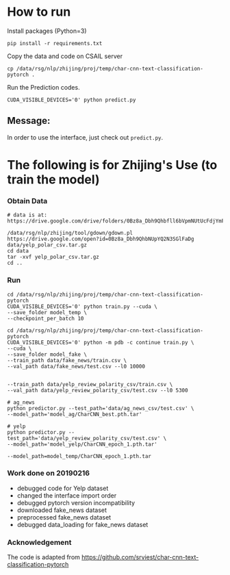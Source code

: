 
# How to run
Install packages (Python=3)
```
pip install -r requirements.txt
```
Copy the data and code on CSAIL server
```
cp /data/rsg/nlp/zhijing/proj/temp/char-cnn-text-classification-pytorch .
```
Run the Prediction codes.
```
CUDA_VISIBLE_DEVICES='0' python predict.py
```

## Message:
In order to use the interface, just check out `predict.py`.

# The following is for Zhijing's Use (to train the model)
### Obtain Data
```
# data is at: https://drive.google.com/drive/folders/0Bz8a_Dbh9Qhbfll6bVpmNUtUcFdjYmF2SEpmZUZUcVNiMUw1TWN6RDV3a0JHT3kxLVhVR2M

/data/rsg/nlp/zhijing/tool/gdown/gdown.pl https://drive.google.com/open?id=0Bz8a_Dbh9QhbNUpYQ2N3SGlFaDg data/yelp_polar_csv.tar.gz
cd data
tar -xvf yelp_polar_csv.tar.gz
cd ..
```

### Run
```
cd /data/rsg/nlp/zhijing/proj/temp/char-cnn-text-classification-pytorch
CUDA_VISIBLE_DEVICES='0' python train.py --cuda \
--save_folder model_temp \
--checkpoint_per_batch 10

cd /data/rsg/nlp/zhijing/proj/temp/char-cnn-text-classification-pytorch
CUDA_VISIBLE_DEVICES='0' python -m pdb -c continue train.py \
--cuda \
--save_folder model_fake \
--train_path data/fake_news/train.csv \
--val_path data/fake_news/test.csv --l0 10000


--train_path data/yelp_review_polarity_csv/train.csv \
--val_path data/yelp_review_polarity_csv/test.csv --l0 5300

# ag_news
python predictor.py --test_path='data/ag_news_csv/test.csv' \
--model_path='model_ag/CharCNN_best.pth.tar'

# yelp
python predictor.py --test_path='data/yelp_review_polarity_csv/test.csv' \
--model_path='model_yelp/CharCNN_epoch_1.pth.tar'

--model_path=model_temp/CharCNN_epoch_1.pth.tar
```

### Work done on 20190216
- debugged code for Yelp dataset
- changed the interface import order
- debugged pytorch version incompatibility
- downloaded fake_news dataset
- preprocessed fake_news dataset
- debugged data_loading for fake_news dataset

### Acknowledgement
The code is adapted from https://github.com/srviest/char-cnn-text-classification-pytorch

